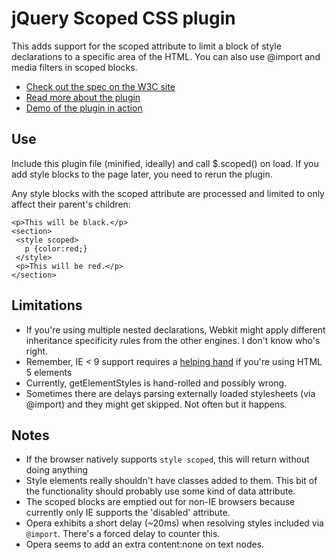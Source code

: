 jQuery Scoped CSS plugin
========================
This adds support for the scoped attribute to limit a block of style declarations to a specific area of the HTML. You can also use @import and media filters in scoped blocks.

 * [Check out the spec on the W3C site](http://www.w3.org/TR/html5/semantics.html#the-style-element)
 * [Read more about the plugin](http://thingsinjars.com/post/359/css-scoped/)
 * [Demo of the plugin in action](http://thingsinjars.com/lab/scoped/index.html)

Use
---
Include this plugin file (minified, ideally) and call $.scoped() on load. If you add style blocks to the page later, you need to rerun the plugin.

Any style blocks with the scoped attribute are processed and limited to only affect their parent's children:

    <p>This will be black.</p>
    <section>
     <style scoped>
       p {color:red;}
     </style> 
     <p>This will be red.</p>
    </section>


Limitations
-----------

  * If you're using multiple nested declarations, Webkit might apply different inheritance specificity rules from the other engines. I don't know who's right.
  * Remember, IE < 9 support requires a [helping hand](http://code.google.com/p/html5shim) if you're using HTML 5 elements
  * Currently, getElementStyles is hand-rolled and possibly wrong.
  * Sometimes there are delays parsing externally loaded stylesheets (via @import) and they might get skipped. Not often but it happens.

Notes
-----

  * If the browser natively supports `style scoped`, this will return without doing anything
  * Style elements really shouldn't have classes added to them. This bit of the functionality should probably use some kind of data attribute.
  * The scoped blocks are emptied out for non-IE browsers because currently only IE supports the 'disabled' attribute.
  * Opera exhibits a short delay (~20ms) when resolving styles included via `@import`. There's a forced delay to counter this.
  * Opera seems to add an extra content:none on text nodes.
